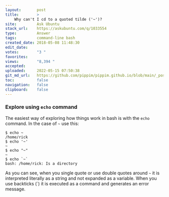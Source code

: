 ```yaml
---
layout:       post
title:        >
    Why can't I cd to a quoted tilde ('~')?
site:         Ask Ubuntu
stack_url:    https://askubuntu.com/q/1033554
type:         Answer
tags:         command-line bash
created_date: 2018-05-08 11:48:30
edit_date:    
votes:        "3 "
favorites:    
views:        "8,394 "
accepted:     
uploaded:     2022-05-15 07:50:38
git_md_url:   https://github.com/pippim/pippim.github.io/blob/main/_posts/2018/2018-05-08-Why-can_t-I-cd-to-a-quoted-tilde-__~___.md
toc:          false
navigation:   false
clipboard:    false
---
```


### Explore using `echo` command

The easiest way of exploring how things work in bash is with the `echo` command. In the case of `~` use this:

``` 
$ echo ~
/home/rick
$ echo '~'
~
$ echo "~"
~
$ echo `~`
bash: /home/rick: Is a directory
```

As you can see, when you single quote or use double quotes around `~` it is interpreted literally as a string and not expanded as a variable. When you use backticks (`) it is executed as a command and generates an error message.


